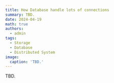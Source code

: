 ```yaml
---
title: How Database handle lots of connections
summary: TBD.
date: 2024-04-19
math: true
authors:
  - admin
tags:
  - Storage
  - Database
  - Distributed System
image:
  caption: 'TBD.'
---
```


TBD.